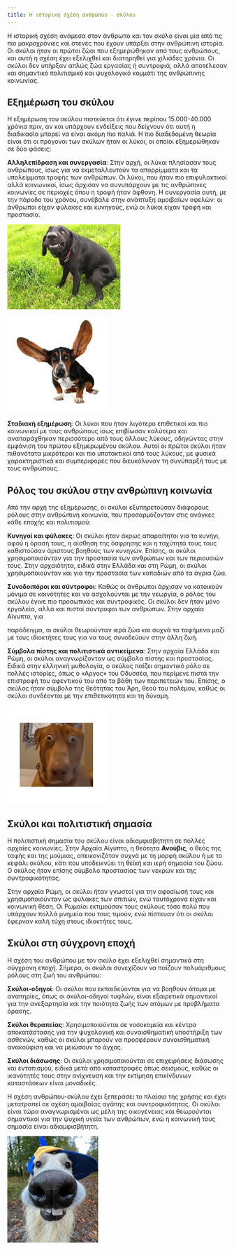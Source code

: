 ```yaml
---
title: Η ιστορική σχέση ανθρώπου - σκύλου
---
```

Η ιστορική σχέση ανάμεσα στον άνθρωπο και τον σκύλο είναι μία από τις πιο μακροχρόνιες και στενές που έχουν υπάρξει στην ανθρώπινη ιστορία. Οι σκύλοι ήταν οι πρώτοι ζώοι που εξημερώθηκαν από τους ανθρώπους, και αυτή η σχέση έχει εξελιχθεί και διατηρηθεί για χιλιάδες χρόνια. Οι σκύλοι δεν υπήρξαν απλώς ζώα εργασίας ή συντροφιά, αλλά αποτέλεσαν και σημαντικό πολιτισμικό και ψυχολογικό κομμάτι της ανθρώπινης κοινωνίας.



## **Εξημέρωση του σκύλου**

Η εξημέρωση του σκύλου πιστεύεται ότι έγινε περίπου 15.000-40.000 χρόνια πριν, αν και υπάρχουν ενδείξεις που δείχνουν ότι αυτή η διαδικασία μπορεί να είναι ακόμη πιο παλιά. Η πιο διαδεδομένη θεωρία είναι ότι οι πρόγονοι των σκύλων ήταν οι λύκοι, οι οποίοι εξημερώθηκαν σε δύο φάσεις:

**Αλληλεπίδραση και συνεργασία**: Στην αρχή, οι λύκοι πλησίασαν τους ανθρώπους, ίσως για να εκμεταλλευτούν τα απορρίμματα και τα υπολείμματα τροφής των ανθρώπων. Οι λύκοι, που ήταν πιο επιφυλακτικοί αλλά κοινωνικοί, ίσως άρχισαν να συνυπάρχουν με τις ανθρώπινες κοινωνίες σε περιοχές όπου η τροφή ήταν άφθονη. Η συνεργασία αυτή, με την πάροδο του χρόνου, συνέβαλε στην ανάπτυξη αμοιβαίων οφελών: οι άνθρωποι είχαν φύλακες και κυνηγούς, ενώ οι λύκοι είχαν τροφή και προστασία.

![](https://github.com/MichaelDim02/yiothesia-skylon/blob/master/images/uploads/1_1.png)

![](https://github.com/MichaelDim02/yiothesia-skylon/blob/master/images/uploads/1_2.png)

**Σταδιακή εξημέρωση**: Οι λύκοι που ήταν λιγότερο επιθετικοί και πιο κοινωνικοί με τους ανθρώπους ίσως επιβίωσαν καλύτερα και αναπαράχθηκαν περισσότερο από τους άλλους λύκους, οδηγώντας στην εμφάνιση του πρώτου εξημερωμένου σκύλου. Αυτοί οι πρώτοι σκύλοι ήταν πιθανότατα μικρότεροι και πιο υποτακτικοί από τους λύκους, με φυσικά χαρακτηριστικά και συμπεριφορές που διευκόλυναν τη συνύπαρξή τους με τους ανθρώπους.

## **Ρόλος του σκύλου στην ανθρώπινη κοινωνία**

Από την αρχή της εξημέρωσης, οι σκύλοι εξυπηρετούσαν διάφορους ρόλους στην ανθρώπινη κοινωνία, που προσαρμόζονταν στις ανάγκες κάθε εποχής και πολιτισμού:

**Κυνηγοί και φύλακες**: Οι σκύλοι ήταν άκρως απαραίτητοι για το κυνήγι, αφού η όρασή τους, η αίσθηση της όσφρησης και η ταχύτητά τους τους καθιστούσαν άριστους βοηθούς των κυνηγών. Επίσης, οι σκύλοι χρησιμοποιούνταν για την προστασία των ανθρώπων και των περιουσιών τους. Στην αρχαιότητα, ειδικά στην Ελλάδα και στη Ρώμη, οι σκύλοι χρησιμοποιούνταν και για την προστασία των κοπαδιών από τα άγρια ζώα.

**Συνοδοιπόροι και σύντροφοι**: Καθώς οι άνθρωποι άρχισαν να κατοικούν μόνιμα σε κοινότητες και να ασχολούνται με την γεωργία, ο ρόλος του σκύλου έγινε πιο προσωπικός και συντροφικός. Οι σκύλοι δεν ήταν μόνο εργαλεία, αλλά και πιστοί σύντροφοι των ανθρώπων. Στην αρχαία Αίγυπτο, για

παράδειγμα, οι σκύλοι θεωρούνταν ιερά ζώα και συχνά τα ταφήμενα μαζί με τους ιδιοκτήτες τους για να τους συνοδεύουν στην άλλη ζωή.

**Σύμβολα πίστης και πολιτιστικά αντικείμενα**: Στην αρχαία Ελλάδα και Ρώμη, οι σκύλοι αναγνωρίζονταν ως σύμβολα πίστης και προστασίας. Ειδικά στην ελληνική μυθολογία, ο σκύλος παίζει σημαντικό ρόλο σε πολλές ιστορίες, όπως ο «Αργος» του Οδυσσέα, που περίμενε πιστά την επιστροφή του αφεντικού του από τα βάθη των περιπετειών του. Επίσης, ο σκύλος ήταν σύμβολο της θεότητας του Άρη, θεού του πολέμου, καθώς οι σκύλοι συνδέονται με την επιθετικότητα και τη δύναμη.

![](https://github.com/MichaelDim02/yiothesia-skylon/blob/master/images/uploads/1_3.png)



## **Σκύλοι και πολιτιστική σημασία**

Η πολιτιστική σημασία του σκύλου είναι αδιαμφισβήτητη σε πολλές αρχαίες κοινωνίες. Στην Αρχαία Αίγυπτο, η θεότητα **Ανούβις**, ο θεός της ταφής και της μούμιας, απεικονιζόταν συχνά με τη μορφή σκύλου ή με το κεφάλι σκύλου, κάτι που υποδεικνύει τη θεϊκή και ιερή σημασία του ζώου. Ο σκύλος ήταν επίσης σύμβολο προστασίας των νεκρών και της συντροφικότητας.

Στην αρχαία Ρώμη, οι σκύλοι ήταν γνωστοί για την αφοσίωσή τους και χρησιμοποιούνταν ως φύλακες των σπιτιών, ενώ ταυτόχρονα είχαν και κοινωνική θέση. Οι Ρωμαίοι εκτιμούσαν τους σκύλους τόσο πολύ που υπάρχουν πολλά μνημεία που τους τιμούν, ενώ πίστευαν ότι οι σκύλοι έφερναν καλή τύχη στους ιδιοκτήτες τους.

## **Σκύλοι στη σύγχρονη εποχή**

Η σχέση του ανθρώπου με τον σκύλο έχει εξελιχθεί σημαντικά στη σύγχρονη εποχή. Σήμερα, οι σκύλοι συνεχίζουν να παίζουν πολυάριθμους ρόλους στη ζωή του ανθρώπου:

**Σκύλοι-οδηγοί**: Οι σκύλοι που εκπαιδεύονται για να βοηθούν άτομα με αναπηρίες, όπως οι σκύλοι-οδηγοί τυφλών, είναι εξαιρετικά σημαντικοί για την ανεξαρτησία και την ποιότητα ζωής των ατόμων με προβλήματα όρασης.

**Σκύλοι θεραπείας**: Χρησιμοποιούνται σε νοσοκομεία και κέντρα αποκατάστασης για την ψυχολογική και συναισθηματική υποστήριξη των ασθενών, καθώς οι σκύλοι μπορούν να προσφέρουν συναισθηματική ανακούφιση και να μειώσουν το άγχος.

**Σκύλοι διάσωσης**: Οι σκύλοι χρησιμοποιούνται σε επιχειρήσεις διάσωσης και εντοπισμού, ειδικά μετά από καταστροφές όπως σεισμούς, καθώς οι ικανότητές τους στην ανίχνευση και την εκτίμηση επικίνδυνων καταστάσεων είναι μοναδικές.

Η σχέση ανθρώπου-σκύλου έχει ξεπεράσει το πλαίσιο της χρήσης και έχει μετατραπεί σε σχέση αμοιβαίας αγάπης και συντροφικότητας. Οι σκύλοι είναι τώρα αναγνωρισμένοι ως μέλη της οικογένειας και θεωρούνται σημαντικοί για την ψυχική υγεία των ανθρώπων, ενώ η κοινωνική τους σημασία είναι αδιαμφισβήτητη.

![](https://github.com/MichaelDim02/yiothesia-skylon/blob/master/images/uploads/1_4.png)
